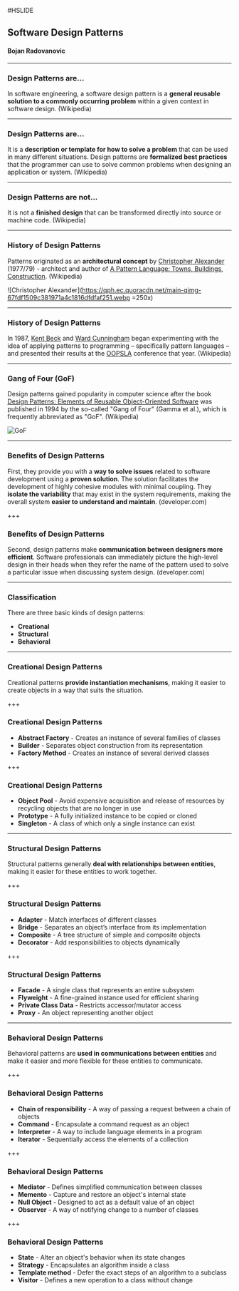 #HSLIDE

## Software Design Patterns
#### Bojan Radovanovic

---

### Design Patterns are...

In software engineering, a software design pattern is a **general reusable solution to a commonly occurring problem** within a given context in software design. (Wikipedia)

---

### Design Patterns are...

It is a **description or template for how to solve a problem** that can be used in many different situations. Design patterns are **formalized best practices** that the programmer can use to solve common problems when designing an application or system. (Wikipedia)

---

### Design Patterns are not...

It is not a **finished design** that can be transformed directly into source or machine code. (Wikipedia)

---

### History of Design Patterns

Patterns originated as an **architectural concept** by [Christopher Alexander](https://en.wikipedia.org/wiki/Christopher_Alexander) (1977/79) - architect and author of [A Pattern Language: Towns, Buildings, Construction](https://en.wikipedia.org/wiki/A_Pattern_Language). (Wikipedia)

![Christopher Alexander](https://qph.ec.quoracdn.net/main-qimg-67fdf1509c381971a4c1816dfdfaf251.webp =250x)

---

### History of Design Patterns

In 1987, [Kent Beck](https://en.wikipedia.org/wiki/Kent_Beck) and [Ward Cunningham](https://en.wikipedia.org/wiki/Ward_Cunningham) began experimenting with the idea of applying patterns to programming – specifically pattern languages – and presented their results at the [OOPSLA](https://en.wikipedia.org/wiki/OOPSLA) conference that year. (Wikipedia)

---

### Gang of Four (GoF)

Design patterns gained popularity in computer science after the book [Design Patterns: Elements of Reusable Object-Oriented Software](https://en.wikipedia.org/wiki/Design_Patterns_(book)) was published in 1994 by the so-called "Gang of Four" (Gamma et al.), which is frequently abbreviated as "GoF". (Wikipedia)

![GoF](https://qph.ec.quoracdn.net/main-qimg-31cfec54edf396a5f0f526e823edb2e7.webp)

---

### Benefits of Design Patterns

First, they provide you with a **way to solve issues** related to software development using a **proven solution**. The solution facilitates the development of highly cohesive modules with minimal coupling. They **isolate the variability** that may exist in the system requirements, making the overall system **easier to understand and maintain**. (developer.com)

+++

### Benefits of Design Patterns

Second, design patterns make **communication between designers more efficient**. Software professionals can immediately picture the high-level design in their heads when they refer the name of the pattern used to solve a particular issue when discussing system design. (developer.com)

---

### Classification

There are three basic kinds of design patterns:
* **Creational**
* **Structural**
* **Behavioral**

---

### Creational Design Patterns

Creational patterns **provide instantiation mechanisms**, making it easier to create objects in a way that suits the situation.

+++

### Creational Design Patterns

* **Abstract Factory** - Creates an instance of several families of classes
* **Builder** - Separates object construction from its representation
* **Factory Method** - Creates an instance of several derived classes

+++

### Creational Design Patterns

* **Object Pool** - Avoid expensive acquisition and release of resources by recycling objects that are no longer in use
* **Prototype** - A fully initialized instance to be copied or cloned
* **Singleton** - A class of which only a single instance can exist

---

### Structural Design Patterns

Structural patterns generally **deal with relationships between entities**, making it easier for these entities to work together.

+++

### Structural Design Patterns

* **Adapter** - Match interfaces of different classes
* **Bridge** - Separates an object’s interface from its implementation
* **Composite** - A tree structure of simple and composite objects
* **Decorator** - Add responsibilities to objects dynamically

+++

### Structural Design Patterns

* **Facade** - A single class that represents an entire subsystem
* **Flyweight** - A fine-grained instance used for efficient sharing
* **Private Class Data** - Restricts accessor/mutator access
* **Proxy** - An object representing another object

---

### Behavioral Design Patterns

Behavioral patterns are **used in communications between entities** and make it easier and more flexible for these entities to communicate.

+++

### Behavioral Design Patterns

* **Chain of responsibility** - A way of passing a request between a chain of objects
* **Command** - Encapsulate a command request as an object
* **Interpreter** - A way to include language elements in a program
* **Iterator** - Sequentially access the elements of a collection

+++

### Behavioral Design Patterns

* **Mediator** - Defines simplified communication between classes
* **Memento** - Capture and restore an object's internal state
* **Null Object** - Designed to act as a default value of an object
* **Observer** - A way of notifying change to a number of classes

+++

### Behavioral Design Patterns

* **State** - Alter an object's behavior when its state changes
* **Strategy** - Encapsulates an algorithm inside a class
* **Template method** - Defer the exact steps of an algorithm to a subclass
* **Visitor** - Defines a new operation to a class without change